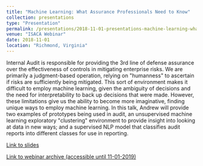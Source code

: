 ```yaml
---
title: "Machine Learning: What Assurance Professionals Need to Know"
collection: presentations
type: "Presentation"
permalink: /presentations/2018-11-01-presentations-machine-learning-what-assurance-professionals-need-to-know
venue: "ISACA Webinar"
date: 2018-11-01
location: "Richmond, Virginia"
---
```


Internal Audit is responsible for providing the 3rd line of defense assurance over the effectiveness of controls in mitigating enterprise risks. We are primarily a judgment-based operation, relying on "humanness" to ascertain if risks are sufficiently being mitigated. This sort of environment makes it difficult to employ machine learning, given the ambiguity of decisions and the need for interpretability to back up decisions that were made. However, these limitations give us the ability to become more imaginative, finding unique ways to employ machine learning. In this talk, Andrew will provide two examples of prototypes being used in audit, an unsupervised machine learning exploratory "clustering" environment to provide insight into looking at data in new ways; and a supervised NLP model that classifies audit reports into different classes for use in reporting.

[Link to slides](https://www.slideshare.net/AndrewClark71/machine-learning-what-assurance-professionals-need-to-know)

[Link to webinar archive (accessible until 11-01-2019)](http://www.isaca.org/Education/Online-Learning/Pages/webinar-machine-learning-what-assurance-professionals-need-to-know.aspx)
